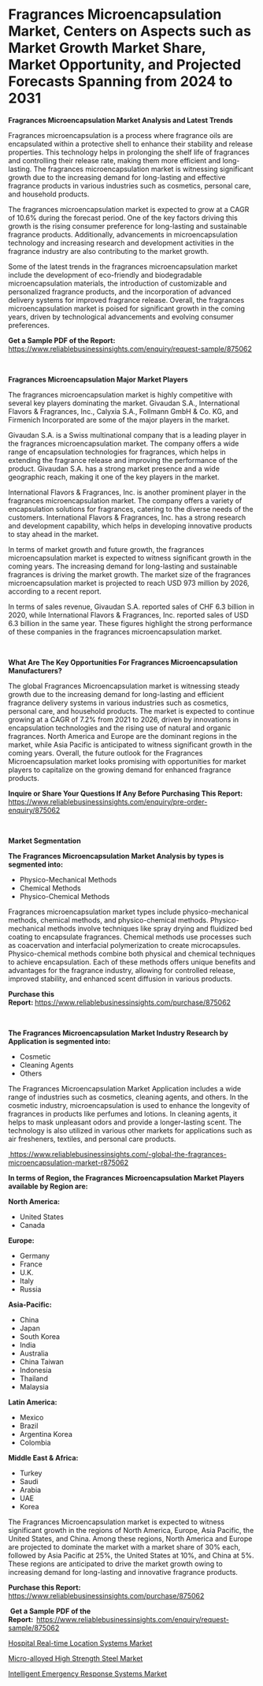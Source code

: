 <p><h1>Fragrances Microencapsulation Market, Centers on Aspects such as Market Growth Market Share, Market Opportunity, and Projected Forecasts Spanning from 2024 to 2031</h1></p><p><strong>Fragrances Microencapsulation Market Analysis and Latest Trends</strong></p>
<p><p>Fragrances microencapsulation is a process where fragrance oils are encapsulated within a protective shell to enhance their stability and release properties. This technology helps in prolonging the shelf life of fragrances and controlling their release rate, making them more efficient and long-lasting. The fragrances microencapsulation market is witnessing significant growth due to the increasing demand for long-lasting and effective fragrance products in various industries such as cosmetics, personal care, and household products.</p><p>The fragrances microencapsulation market is expected to grow at a CAGR of 10.6% during the forecast period. One of the key factors driving this growth is the rising consumer preference for long-lasting and sustainable fragrance products. Additionally, advancements in microencapsulation technology and increasing research and development activities in the fragrance industry are also contributing to the market growth. </p><p>Some of the latest trends in the fragrances microencapsulation market include the development of eco-friendly and biodegradable microencapsulation materials, the introduction of customizable and personalized fragrance products, and the incorporation of advanced delivery systems for improved fragrance release. Overall, the fragrances microencapsulation market is poised for significant growth in the coming years, driven by technological advancements and evolving consumer preferences.</p></p>
<p><strong>Get a Sample PDF of the Report:&nbsp;</strong> <a href="https://www.reliablebusinessinsights.com/enquiry/request-sample/875062">https://www.reliablebusinessinsights.com/enquiry/request-sample/875062</a></p>
<p>&nbsp;</p>
<p><strong>Fragrances Microencapsulation Major Market Players</strong></p>
<p><p>The fragrances microencapsulation market is highly competitive with several key players dominating the market. Givaudan S.A., International Flavors & Fragrances, Inc., Calyxia S.A., Follmann GmbH & Co. KG, and Firmenich Incorporated are some of the major players in the market.</p><p>Givaudan S.A. is a Swiss multinational company that is a leading player in the fragrances microencapsulation market. The company offers a wide range of encapsulation technologies for fragrances, which helps in extending the fragrance release and improving the performance of the product. Givaudan S.A. has a strong market presence and a wide geographic reach, making it one of the key players in the market.</p><p>International Flavors & Fragrances, Inc. is another prominent player in the fragrances microencapsulation market. The company offers a variety of encapsulation solutions for fragrances, catering to the diverse needs of the customers. International Flavors & Fragrances, Inc. has a strong research and development capability, which helps in developing innovative products to stay ahead in the market.</p><p>In terms of market growth and future growth, the fragrances microencapsulation market is expected to witness significant growth in the coming years. The increasing demand for long-lasting and sustainable fragrances is driving the market growth. The market size of the fragrances microencapsulation market is projected to reach USD 973 million by 2026, according to a recent report.</p><p>In terms of sales revenue, Givaudan S.A. reported sales of CHF 6.3 billion in 2020, while International Flavors & Fragrances, Inc. reported sales of USD 6.3 billion in the same year. These figures highlight the strong performance of these companies in the fragrances microencapsulation market.</p></p>
<p>&nbsp;</p>
<p><strong>What Are The Key Opportunities For Fragrances Microencapsulation Manufacturers?</strong></p>
<p><p>The global Fragrances Microencapsulation market is witnessing steady growth due to the increasing demand for long-lasting and efficient fragrance delivery systems in various industries such as cosmetics, personal care, and household products. The market is expected to continue growing at a CAGR of 7.2% from 2021 to 2026, driven by innovations in encapsulation technologies and the rising use of natural and organic fragrances. North America and Europe are the dominant regions in the market, while Asia Pacific is anticipated to witness significant growth in the coming years. Overall, the future outlook for the Fragrances Microencapsulation market looks promising with opportunities for market players to capitalize on the growing demand for enhanced fragrance products.</p></p>
<p><strong>Inquire or Share Your Questions If Any Before Purchasing This Report:</strong> <a href="https://www.reliablebusinessinsights.com/enquiry/pre-order-enquiry/875062">https://www.reliablebusinessinsights.com/enquiry/pre-order-enquiry/875062</a></p>
<p>&nbsp;</p>
<p><strong>Market Segmentation</strong></p>
<p><strong>The Fragrances Microencapsulation Market Analysis by types is segmented into:</strong></p>
<p><ul><li>Physico-Mechanical Methods</li><li>Chemical Methods</li><li>Physico-Chemical Methods</li></ul></p>
<p><p>Fragrances microencapsulation market types include physico-mechanical methods, chemical methods, and physico-chemical methods. Physico-mechanical methods involve techniques like spray drying and fluidized bed coating to encapsulate fragrances. Chemical methods use processes such as coacervation and interfacial polymerization to create microcapsules. Physico-chemical methods combine both physical and chemical techniques to achieve encapsulation. Each of these methods offers unique benefits and advantages for the fragrance industry, allowing for controlled release, improved stability, and enhanced scent diffusion in various products.</p></p>
<p><strong>Purchase this Report:&nbsp;</strong><a href="https://www.reliablebusinessinsights.com/purchase/875062">https://www.reliablebusinessinsights.com/purchase/875062</a></p>
<p>&nbsp;</p>
<p><strong>The Fragrances Microencapsulation Market Industry Research by Application is segmented into:</strong></p>
<p><ul><li>Cosmetic</li><li>Cleaning Agents</li><li>Others</li></ul></p>
<p><p>The Fragrances Microencapsulation Market Application includes a wide range of industries such as cosmetics, cleaning agents, and others. In the cosmetic industry, microencapsulation is used to enhance the longevity of fragrances in products like perfumes and lotions. In cleaning agents, it helps to mask unpleasant odors and provide a longer-lasting scent. The technology is also utilized in various other markets for applications such as air fresheners, textiles, and personal care products.</p></p>
<p><a href="https://www.reliablebusinessinsights.com/-global-the-fragrances-microencapsulation-market-r875062">&nbsp;https://www.reliablebusinessinsights.com/-global-the-fragrances-microencapsulation-market-r875062</a></p>
<p><strong>In terms of Region, the Fragrances Microencapsulation Market Players available by Region are:</strong></p>
<p>
    <p> <strong> North America: </strong>
        <ul>
            <li>United States</li>
            <li>Canada</li>
        </ul>
        </p> 
    <p> <strong> Europe: </strong>
        <ul>
            <li>Germany</li>
            <li>France</li>
            <li>U.K.</li>
            <li>Italy</li>
            <li>Russia</li>
        </ul>
        </p> 
    <p> <strong> Asia-Pacific: </strong>
        <ul>
            <li>China</li>
            <li>Japan</li>
            <li>South Korea</li>
            <li>India</li>
            <li>Australia</li>
            <li>China Taiwan</li>
            <li>Indonesia</li>
            <li>Thailand</li>
            <li>Malaysia</li>
        </ul>
        </p> 
    <p> <strong> Latin America: </strong>
        <ul>
            <li>Mexico</li>
            <li>Brazil</li>
            <li>Argentina Korea</li>
            <li>Colombia</li>
        </ul>
        </p> 
    <p> <strong> Middle East & Africa: </strong>
        <ul>
            <li>Turkey</li>
            <li>Saudi</li>
            <li>Arabia</li>
            <li>UAE</li>
            <li>Korea</li>
        </ul>
    </p>
    </p>
<p><p>The Fragrances Microencapsulation market is expected to witness significant growth in the regions of North America, Europe, Asia Pacific, the United States, and China. Among these regions, North America and Europe are projected to dominate the market with a market share of 30% each, followed by Asia Pacific at 25%, the United States at 10%, and China at 5%. These regions are anticipated to drive the market growth owing to increasing demand for long-lasting and innovative fragrance products.</p></p>
<p><strong>Purchase this Report: </strong><a href="https://www.reliablebusinessinsights.com/purchase/875062">https://www.reliablebusinessinsights.com/purchase/875062</a></p>
<p>&nbsp;<strong>Get a Sample PDF of the Report:&nbsp;&nbsp;</strong><a href="https://www.reliablebusinessinsights.com/enquiry/request-sample/875062">https://www.reliablebusinessinsights.com/enquiry/request-sample/875062</a></p>
<p><strong></strong></p>
<p><p><a href="https://github.com/marthawweekle/Market-Research-Report-List-2/blob/main/hospital-real-time-location-systems-market.md">Hospital Real-time Location Systems Market</a></p><p><a href="https://github.com/arionmp/Market-Research-Report-List-4/blob/main/micro-alloyed-high-strength-steel-market.md">Micro-alloyed High Strength Steel Market</a></p><p><a href="https://github.com/SheilaBruen2023/Market-Research-Report-List-2/blob/main/intelligent-emergency-response-systems-market.md">Intelligent Emergency Response Systems Market</a></p></p>